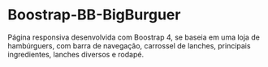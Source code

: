 # Boostrap-BB-BigBurguer
Página responsiva desenvolvida com Boostrap 4, se baseia em uma loja de hambúrguers, com barra de navegação, carrossel de lanches, principais ingredientes, lanches diversos e rodapé. 
